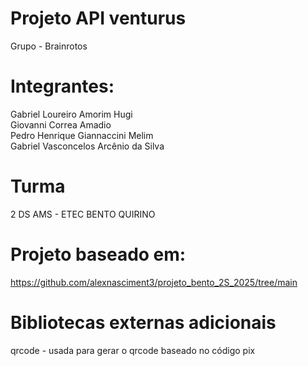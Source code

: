 # Projeto API venturus  
Grupo - Brainrotos  

# Integrantes:  
Gabriel Loureiro Amorim Hugi  
Giovanni Correa Amadio  
Pedro Henrique Giannaccini Melim  
Gabriel Vasconcelos Arcênio da Silva  

# Turma  
2 DS AMS - ETEC BENTO QUIRINO  

# Projeto baseado em:  
https://github.com/alexnasciment3/projeto_bento_2S_2025/tree/main  

# Bibliotecas externas adicionais  
qrcode - usada para gerar o qrcode baseado no código pix

